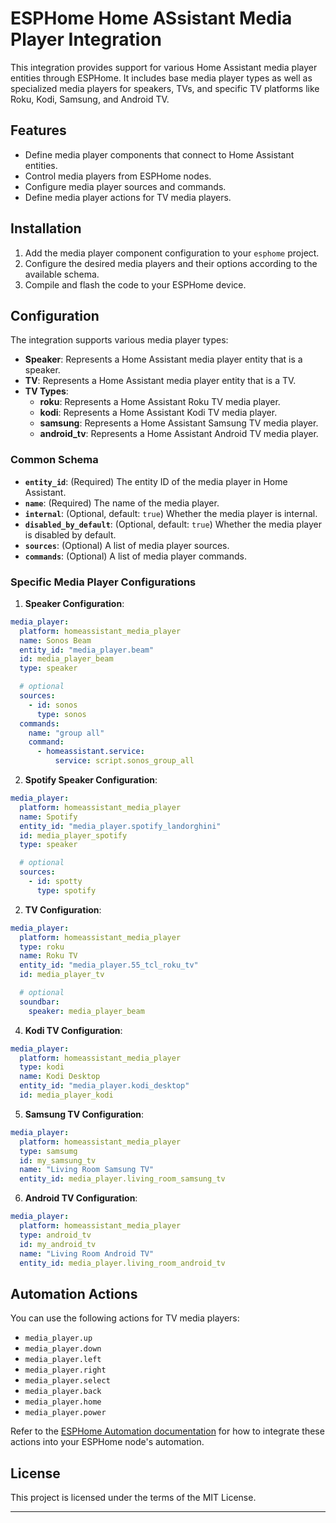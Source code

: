 # ESPHome Home ASsistant Media Player Integration

This integration provides support for various Home Assistant media player entities through ESPHome. It includes base media player types as well as specialized media players for speakers, TVs, and specific TV platforms like Roku, Kodi, Samsung, and Android TV.

## Features

- Define media player components that connect to Home Assistant entities.
- Control media players from ESPHome nodes.
- Configure media player sources and commands.
- Define media player actions for TV media players.

## Installation

1. Add the media player component configuration to your `esphome` project.
2. Configure the desired media players and their options according to the available schema.
3. Compile and flash the code to your ESPHome device.

## Configuration

The integration supports various media player types:

- **Speaker**: Represents a Home Assistant media player entity that is a speaker.
- **TV**: Represents a Home Assistant media player entity that is a TV.
- **TV Types**:
    - **roku**: Represents a Home Assistant Roku TV media player.
    - **kodi**: Represents a Home Assistant Kodi TV media player.
    - **samsung**: Represents a Home Assistant Samsung TV media player.
    - **android_tv**: Represents a Home Assistant Android TV media player.

### Common Schema

- **`entity_id`**: (Required) The entity ID of the media player in Home Assistant.
- **`name`**: (Required) The name of the media player.
- **`internal`**: (Optional, default: `true`) Whether the media player is internal.
- **`disabled_by_default`**: (Optional, default: `true`) Whether the media player is disabled by default.
- **`sources`**: (Optional) A list of media player sources.
- **`commands`**: (Optional) A list of media player commands.

### Specific Media Player Configurations

1. **Speaker Configuration**:
```yaml
media_player:
  platform: homeassistant_media_player
  name: Sonos Beam
  entity_id: "media_player.beam"
  id: media_player_beam
  type: speaker

  # optional
  sources:
    - id: sonos
      type: sonos
  commands:
    name: "group all"
    command:
      - homeassistant.service:
          service: script.sonos_group_all
```

2. **Spotify Speaker Configuration**:
```yaml
media_player:
  platform: homeassistant_media_player
  name: Spotify
  entity_id: "media_player.spotify_landorghini"
  id: media_player_spotify
  type: speaker

  # optional
  sources:
    - id: spotty
      type: spotify
```

2. **TV Configuration**:
```yaml
media_player:
  platform: homeassistant_media_player
  type: roku
  name: Roku TV
  entity_id: "media_player.55_tcl_roku_tv"
  id: media_player_tv

  # optional
  soundbar:
    speaker: media_player_beam
```

4. **Kodi TV Configuration**:
```yaml
media_player:
  platform: homeassistant_media_player
  type: kodi
  name: Kodi Desktop
  entity_id: "media_player.kodi_desktop"
  id: media_player_kodi
```

5. **Samsung TV Configuration**:
```yaml
media_player:
  platform: homeassistant_media_player
  type: samsumg
  id: my_samsung_tv
  name: "Living Room Samsung TV"
  entity_id: media_player.living_room_samsung_tv
```

6. **Android TV Configuration**:
```yaml
media_player:
  platform: homeassistant_media_player
  type: android_tv
  id: my_android_tv
  name: "Living Room Android TV"
  entity_id: media_player.living_room_android_tv
```

## Automation Actions

You can use the following actions for TV media players:

- `media_player.up`
- `media_player.down`
- `media_player.left`
- `media_player.right`
- `media_player.select`
- `media_player.back`
- `media_player.home`
- `media_player.power`

Refer to the [ESPHome Automation documentation](https://esphome.io/components/automation/index.html) for how to integrate these actions into your ESPHome node's automation.

## License

This project is licensed under the terms of the MIT License.

---
